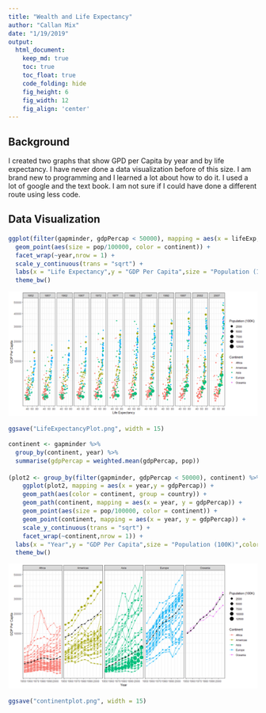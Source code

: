 ```yaml
---
title: "Wealth and Life Expectancy"
author: "Callan Mix"
date: "1/19/2019"
output:
  html_document:  
    keep_md: true
    toc: true
    toc_float: true
    code_folding: hide
    fig_height: 6
    fig_width: 12
    fig_align: 'center'
---
```






## Background

I created two graphs that show GPD per Capita by year and by life expectancy. I have never done a data visualization before of this size. I am brand new to programming and I learned a lot about how to do it. I used a lot of google and the text book. I am not sure if I could have done a different route using less code. 


## Data Visualization


```r
ggplot(filter(gapminder, gdpPercap < 50000), mapping = aes(x = lifeExp, y = gdpPercap)) +
  geom_point(aes(size = pop/100000, color = continent)) +
  facet_wrap(~year,nrow = 1) +
  scale_y_continuous(trans = "sqrt") +
  labs(x = "Life Expectancy",y = "GDP Per Capita",size = "Population (100K)",color = "Continent") +
  theme_bw()
```

![](Wealth_and_Life_Expectancy_files/figure-html/plot_data-1.png)<!-- -->

```r
ggsave("LifeExpectancyPlot.png", width = 15)
```


```r
continent <- gapminder %>%
  group_by(continent, year) %>% 
  summarise(gdpPercap = weighted.mean(gdpPercap, pop))

(plot2 <- group_by(filter(gapminder, gdpPercap < 50000), continent) %>% 
    ggplot(plot2, mapping = aes(x = year,y = gdpPercap)) +
    geom_path(aes(color = continent, group = country)) +
    geom_path(continent, mapping = aes(x = year, y = gdpPercap)) +
    geom_point(aes(size = pop/100000, color = continent)) +
    geom_point(continent, mapping = aes(x = year, y = gdpPercap)) +
    scale_y_continuous(trans = "sqrt") +
    facet_wrap(~continent,nrow = 1)) +
  labs(x = "Year",y = "GDP Per Capita",size = "Population (100K)",color = "Continent") +
  theme_bw()
```

![](Wealth_and_Life_Expectancy_files/figure-html/plot_data2-1.png)<!-- -->

```r
ggsave("continentplot.png", width = 15)
```
